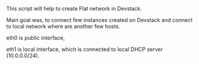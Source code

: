 This script will help to create Flat network in Devstack.

Main goal was, to connect few instances created on Devstack and connect to local network where are another few hosts.

eth0 is public interface, 

eth1 is local interface, which is connected to local DHCP server (10.0.0.0/24).


